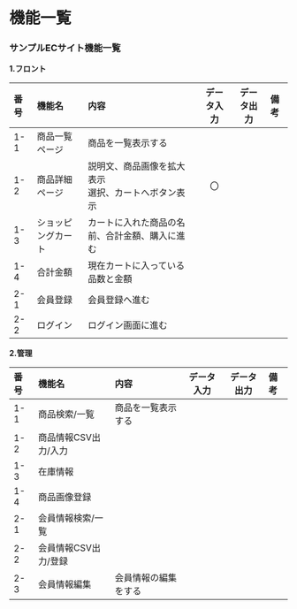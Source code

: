 # 機能一覧
### サンプルECサイト機能一覧
**1.フロント**

|番号|機能名|内容|データ入力|データ出力|備考|
|:---|:---|:---|:---:|:----:|:---|
|1-1|商品一覧ページ|商品を一覧表示する||||
|1-2|商品詳細ページ|説明文、商品画像を拡大表示<br>選択、カートへボタン表示|〇|||
|1-3|ショッピングカート|カートに入れた商品の名前、合計金額、購入に進む||||
|1-4|合計金額|現在カートに入っている品数と金額||||
|2-1|会員登録|会員登録へ進む||||
|2-2|ログイン|ログイン画面に進む||||

**2.管理**

|番号|機能名|内容|データ入力|データ出力|備考|
|:---|:---|:---|:---:|:----:|:---|
|1-1|商品検索/一覧|商品を一覧表示する||||
|1-2|商品情報CSV出力/入力||||||
|1-3|在庫情報||||||
|1-4|商品画像登録||||||
|2-1|会員情報検索/一覧||||||
|2-2|会員情報CSV出力/登録||||||
|2-3|会員情報編集|会員情報の編集をする||||
